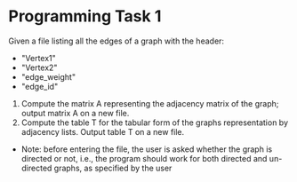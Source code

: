 # Programming Task 1

Given a file listing all the edges of a graph with the header:

- "Vertex1"
- "Vertex2"
- "edge_weight"
- "edge_id"

1. Compute the matrix A representing the adjacency matrix of the graph; output matrix A on a new file.
2. Compute the table T for the tabular form of the graphs representation by adjacency lists. Output table T on a new file.

- Note: before entering the file, the user is asked whether the graph is
  directed or not, i.e., the program should work for both directed and un-
  directed graphs, as specified by the user
